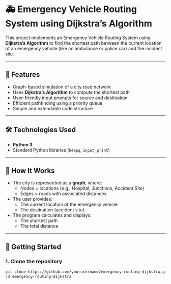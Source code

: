# 🚑 Emergency Vehicle Routing System using Dijkstra’s Algorithm

This project implements an Emergency Vehicle Routing System using **Dijkstra’s Algorithm** to find the shortest path between the current location of an emergency vehicle (like an ambulance or police car) and the incident site.

---

## 📌 Features

- Graph-based simulation of a city road network
- Uses **Dijkstra’s Algorithm** to compute the shortest path
- User-friendly input prompts for source and destination
- Efficient pathfinding using a priority queue
- Simple and extendable code structure

---

## 🛠️ Technologies Used

- **Python 3**
- Standard Python libraries (`heapq`, `input`, `print`)

---

## 🧠 How It Works

- The city is represented as a **graph**, where:
  - Nodes = locations (e.g., Hospital, Junctions, Accident Site)
  - Edges = roads with associated distances
- The user provides:
  - The current location of the emergency vehicle
  - The destination (accident site)
- The program calculates and displays:
  - The shortest path
  - The total distance

---

## 🚀 Getting Started

### 1. Clone the repository

```bash
git clone https://github.com/yourusername/emergency-routing-dijkstra.git
cd emergency-routing-dijkstra
